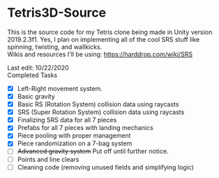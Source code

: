 # Tetris3D-Source
This is the source code for my Tetris clone being made in Unity version 2019.2.3f1.
Yes, I plan on implementing all of the cool SRS stuff like spinning, twisting, and wallkicks.
</br>Wikis and resources I'll be using:
https://harddrop.com/wiki/SRS

Last edit: 10/22/2020</br>
Completed Tasks
- [x] Left-Right movement system.
- [x] Basic gravity
- [x] Basic RS (Rotation System) collision data using raycasts
- [x] SRS (Super Rotation System) collision data using raycasts
- [x] Finalizing SRS data for all 7 pieces
- [x] Prefabs for all 7 pieces with landing mechanics
- [x] Piece pooling with proper management
- [x] Piece randomization on a 7-bag system
- [ ] ~~Advanced gravity system~~ Put off until further notice.
- [ ] Points and line clears
- [ ] Cleaning code (removing unused fields and simplifying logic)
